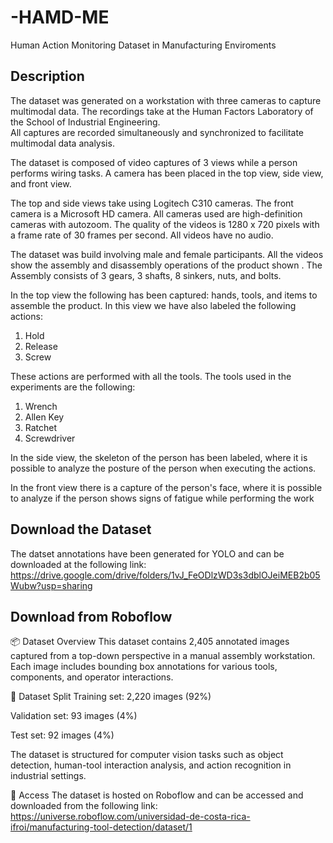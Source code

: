# -HAMD-ME
Human Action Monitoring Dataset in Manufacturing Enviroments

## Description
The dataset was generated on a workstation with three cameras to capture multimodal data. 
The recordings take at the Human Factors Laboratory of the School of Industrial Engineering.   
All captures are recorded simultaneously and synchronized to facilitate multimodal data analysis. 

The dataset is composed of video captures of 3 views while a person performs wiring tasks. A camera has been placed in the top view, side view, and front view.

The top and side views take using Logitech C310 cameras. The front camera is a Microsoft HD camera. 
All cameras used are high-definition cameras with autozoom. The quality of the videos is 1280 x 720 pixels with a frame rate of 30 frames per second. All videos have no audio.

The dataset was build involving male and female participants. All the videos show the assembly and disassembly operations of the product shown .
The Assembly consists of 3 gears, 3 shafts, 8 sinkers, nuts, and bolts. 

In the top view the following has been captured: hands, tools, and items to assemble the product. In this view we have also labeled the following actions:

1. Hold
2. Release
3. Screw

These actions are performed with all the tools. 
The tools used in the experiments are the following:

1. Wrench
2. Allen Key
3. Ratchet
4. Screwdriver

In the side view, the skeleton of the person has been labeled, where it is possible to analyze the posture of the person when executing the actions.

In the front view there is a capture of the person's face, where it is possible to analyze if the person shows signs of fatigue while performing the work

## Download the Dataset
The datset annotations have been generated for YOLO and can be downloaded at the following link:
https://drive.google.com/drive/folders/1vJ_FeODlzWD3s3dblOJeiMEB2b05Wubw?usp=sharing
## Download from Roboflow
📦 Dataset Overview
This dataset contains 2,405 annotated images captured from a top-down perspective in a manual assembly workstation. Each image includes bounding box annotations for various tools, components, and operator interactions.

🔹 Dataset Split
Training set: 2,220 images (92%)

Validation set: 93 images (4%)

Test set: 92 images (4%)

The dataset is structured for computer vision tasks such as object detection, human-tool interaction analysis, and action recognition in industrial settings.

🔗 Access
The dataset is hosted on Roboflow and can be accessed and downloaded from the following link:
https://universe.roboflow.com/universidad-de-costa-rica-ifroi/manufacturing-tool-detection/dataset/1
